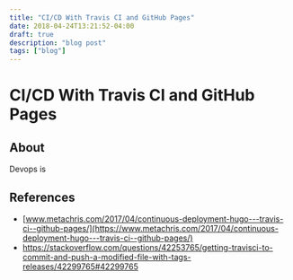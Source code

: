 ```yaml
---
title: "CI/CD With Travis CI and GitHub Pages"
date: 2018-04-24T13:21:52-04:00
draft: true
description: "blog post"
tags: ["blog"]
---
```


# CI/CD With Travis CI and GitHub Pages

## About 
Devops is 


## References 
- [www.metachris.com/2017/04/continuous-deployment-hugo---travis-ci--github-pages/](https://www.metachris.com/2017/04/continuous-deployment-hugo---travis-ci--github-pages/)
- https://stackoverflow.com/questions/42253765/getting-travisci-to-commit-and-push-a-modified-file-with-tags-releases/42299765#42299765

